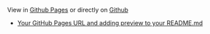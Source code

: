 View in [Github Pages]([https://umraodhananjay.github.io/testweb/]) or directly 
on [Github](https://github.com/umraodhananjay/testweb/) 

* [Your GitHub Pages URL and adding preview to your README.md](/index.html)
